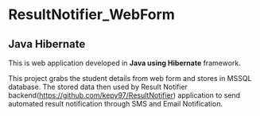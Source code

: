 # ResultNotifier_WebForm

## Java Hibernate


This is web application developed in **Java using Hibernate** framework.

This project grabs the student details from web form and stores in MSSQL database. The stored data then used by Result Notifier backend(https://github.com/kepy97/ResultNotifier) application to send automated result notification through SMS and Email Notification.

